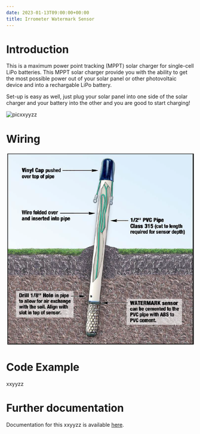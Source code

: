 ```yaml
---
date: 2023-01-13T09:00:00+00:00
title: Irrometer Watermark Sensor
---
```


# Introduction
This is a maximum power point tracking (MPPT) solar charger for single-cell LiPo batteries. This MPPT solar charger provide you with the ability to get the most possible power out of your solar panel or other photovoltaic device and into a rechargable LiPo battery. 

Set-up is easy as well, just plug your solar panel into one side of the solar charger and your battery into the other and you are good to start charging!

![picxxyyzz](img/pic1.png)

# Wiring
![picxxyyzz](img/pic2.png)

# Code Example
xxyyzz

# Further documentation
Documentation for this xxyyzz is available [here](https://).